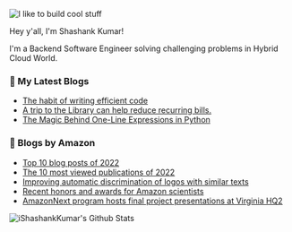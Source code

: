 ![I like to build cool stuff](https://res.cloudinary.com/dt8g3rhcy/image/upload/v1595929574/i_like_to_build_cool_shit._1_nzbwjh.png)

Hey y'all, I'm Shashank Kumar! 

I'm a Backend Software Engineer solving challenging problems in Hybrid Cloud World.

### 📕 My Latest Blogs
<!-- BLOG-POST-LIST:START -->
- [The habit of writing efficient code](https://medium.com/@ishashankkumar/the-habit-of-writing-efficient-code-153b05f04269?source=rss-d24dda280d5f------2)
- [A trip to the Library can help reduce recurring bills.](https://medium.com/swlh/a-trip-to-the-library-can-help-reduce-recurring-bills-23bca495cdf5?source=rss-d24dda280d5f------2)
- [The Magic Behind One-Line Expressions in Python](https://medium.com/swlh/the-magic-behind-one-line-expressions-in-python-816c10180c5c?source=rss-d24dda280d5f------2)
<!-- BLOG-POST-LIST:END -->

### 📕 Blogs by Amazon
<!-- AMAZON-BLOG-POST-LIST:START -->
- [Top 10 blog posts of 2022](https://www.amazon.science/blog/top-10-blog-posts-of-2022)
- [The 10 most viewed publications of 2022](https://www.amazon.science/latest-news/the-most-viewed-amazon-science-publications-of-2022)
- [Improving automatic discrimination of logos with similar texts](https://www.amazon.science/blog/improving-automatic-discrimination-of-logos-with-similar-texts)
- [Recent honors and awards for Amazon scientists](https://www.amazon.science/latest-news/recent-honors-and-awards-for-amazon-scientists-december-2022)
- [AmazonNext program hosts final project presentations at Virginia HQ2](https://www.amazon.science/academic-engagements/amazonnext-program-hosts-final-project-presentations-at-virginia-hq2)
<!-- AMAZON-BLOG-POST-LIST:END -->



<img align="center" alt="iShashankKumar's Github Stats" src="https://github-readme-stats.vercel.app/api?username=ishashankkumar&show_icons=true&hide_border=true" />
